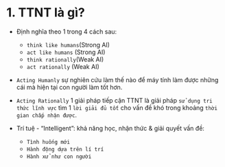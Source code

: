 # 1. TTNT là gì?
- Định nghĩa theo 1 trong 4 cách sau:
  - `think like humans`(Strong AI)
  - `act like humans` (Strong AI)
  - `think rationally`(Weak AI)
  - `act rationally` (Weak AI)
 
- `Acting Humanly` sự nghiên cứu làm thế nào để máy tính
làm được những cái mà hiện tại con người làm tốt hơn.

- `Acting Rationally` 1 giải pháp tiếp cận TTNT là giải pháp `sử dụng tri thức lĩnh vực` tìm 1 `lời giải đủ tốt` cho vấn đề khó trong  khoảng `thời gian chấp nhận được`.

- Trí tuệ - “Intelligent”: khả năng học, nhận thức & giải quyết vấn đề:
  - `Tình huống mới`
  - `Hành động dựa trên lí trí`
  - `Hành xử như con người`
